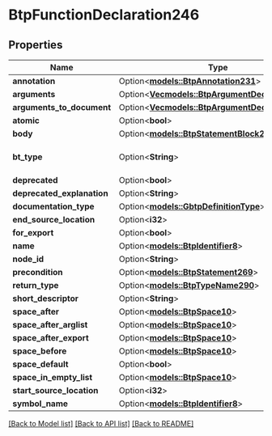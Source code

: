 # BtpFunctionDeclaration246

## Properties

Name | Type | Description | Notes
------------ | ------------- | ------------- | -------------
**annotation** | Option<[**models::BtpAnnotation231**](BTPAnnotation-231.md)> |  | [optional]
**arguments** | Option<[**Vec<models::BtpArgumentDeclaration232>**](BTPArgumentDeclaration-232.md)> |  | [optional]
**arguments_to_document** | Option<[**Vec<models::BtpArgumentDeclaration232>**](BTPArgumentDeclaration-232.md)> |  | [optional]
**atomic** | Option<**bool**> |  | [optional]
**body** | Option<[**models::BtpStatementBlock271**](BTPStatementBlock-271.md)> |  | [optional]
**bt_type** | Option<**String**> | Type of JSON object. | [optional]
**deprecated** | Option<**bool**> |  | [optional]
**deprecated_explanation** | Option<**String**> |  | [optional]
**documentation_type** | Option<[**models::GbtpDefinitionType**](GBTPDefinitionType.md)> |  | [optional]
**end_source_location** | Option<**i32**> |  | [optional]
**for_export** | Option<**bool**> |  | [optional]
**name** | Option<[**models::BtpIdentifier8**](BTPIdentifier-8.md)> |  | [optional]
**node_id** | Option<**String**> |  | [optional]
**precondition** | Option<[**models::BtpStatement269**](BTPStatement-269.md)> |  | [optional]
**return_type** | Option<[**models::BtpTypeName290**](BTPTypeName-290.md)> |  | [optional]
**short_descriptor** | Option<**String**> |  | [optional]
**space_after** | Option<[**models::BtpSpace10**](BTPSpace-10.md)> |  | [optional]
**space_after_arglist** | Option<[**models::BtpSpace10**](BTPSpace-10.md)> |  | [optional]
**space_after_export** | Option<[**models::BtpSpace10**](BTPSpace-10.md)> |  | [optional]
**space_before** | Option<[**models::BtpSpace10**](BTPSpace-10.md)> |  | [optional]
**space_default** | Option<**bool**> |  | [optional]
**space_in_empty_list** | Option<[**models::BtpSpace10**](BTPSpace-10.md)> |  | [optional]
**start_source_location** | Option<**i32**> |  | [optional]
**symbol_name** | Option<[**models::BtpIdentifier8**](BTPIdentifier-8.md)> |  | [optional]

[[Back to Model list]](../README.md#documentation-for-models) [[Back to API list]](../README.md#documentation-for-api-endpoints) [[Back to README]](../README.md)


